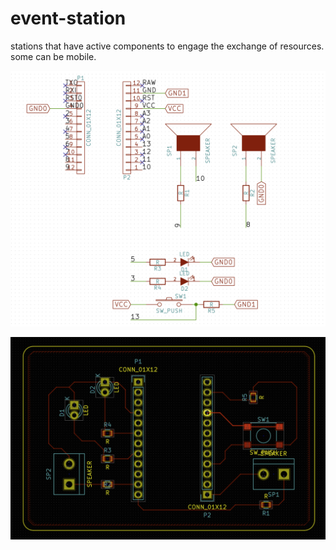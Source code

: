 # event-station
stations that have active components to engage the exchange of resources. some can be mobile.

![Circuit](/hardware/circuit.png?raw=true "Circuit")

![PCB](/hardware/PCB.png?raw=true "PCB")
